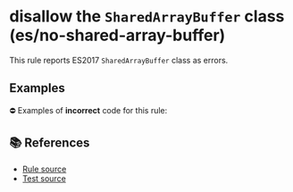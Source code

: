 # disallow the `SharedArrayBuffer` class (es/no-shared-array-buffer)

This rule reports ES2017 `SharedArrayBuffer` class as errors.

## Examples

⛔ Examples of **incorrect** code for this rule:

<eslint-playground type="bad" code="/*eslint es/no-shared-array-buffer: error */
let buffer = new SharedArrayBuffer(10)
" />

## 📚 References

- [Rule source](https://github.com/mysticatea/eslint-plugin-es/blob/v3.0.1/lib/rules/no-shared-array-buffer.js)
- [Test source](https://github.com/mysticatea/eslint-plugin-es/blob/v3.0.1/tests/lib/rules/no-shared-array-buffer.js)
